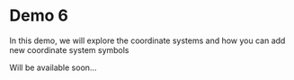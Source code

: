 # Demo 6

In this demo, we will explore the coordinate systems and how you can add new coordinate system symbols

Will be available soon...
